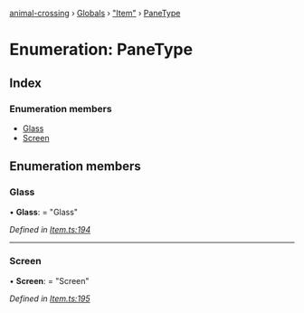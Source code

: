 [animal-crossing](../README.md) › [Globals](../globals.md) › ["Item"](../modules/_item_.md) › [PaneType](_item_.panetype.md)

# Enumeration: PaneType

## Index

### Enumeration members

* [Glass](_item_.panetype.md#glass)
* [Screen](_item_.panetype.md#screen)

## Enumeration members

###  Glass

• **Glass**: = "Glass"

*Defined in [Item.ts:194](https://github.com/Norviah/animal-crossing/blob/b7769d3/module/types/Item.ts#L194)*

___

###  Screen

• **Screen**: = "Screen"

*Defined in [Item.ts:195](https://github.com/Norviah/animal-crossing/blob/b7769d3/module/types/Item.ts#L195)*
